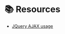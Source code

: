 # :books: Resources
* [JQuery AJAX usage](https://www.tutorialsteacher.com/jquery/jquery-ajax-method)